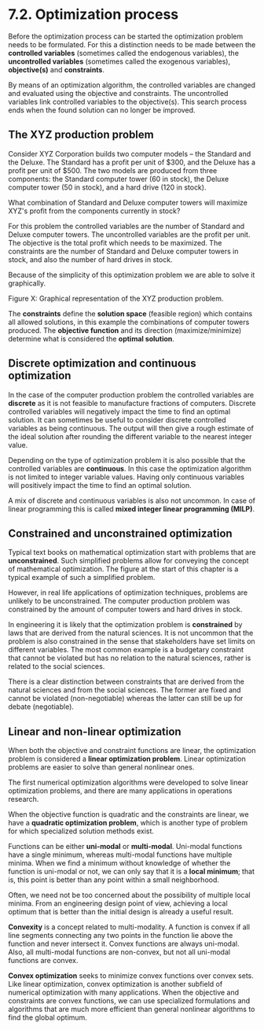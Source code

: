 # 7.2. Optimization process

Before the optimization process can be started the optimization problem needs to be formulated. For this a distinction needs to be made between the **controlled variables** (sometimes called the endogenous variables), the **uncontrolled variables** (sometimes called the exogenous variables), **objective(s)** and **constraints**.

By means of an optimization algorithm, the controlled variables are changed and evaluated using the objective and constraints. The uncontrolled variables link controlled variables to the objective(s). This search process ends when the found solution can no longer be improved.

## The XYZ production problem

Consider XYZ Corporation builds two computer models – the Standard and the Deluxe. The Standard has a profit per unit of $300, and the Deluxe has a profit per unit of $500. The two models are produced from three components: the Standard computer tower (60 in stock), the Deluxe computer tower (50 in stock), and a hard drive (120 in stock).

What combination of Standard and Deluxe computer towers will maximize XYZ's profit from the components currently in stock?

For this problem the controlled variables are the number of Standard and Deluxe computer towers. The uncontrolled variables are the profit per unit. The objective is the total profit which needs to be maximized. The constraints are the number of Standard and Deluxe computer towers in stock, and also the number of hard drives in stock.

Because of the simplicity of this optimization problem we are able to solve it graphically.

Figure X: Graphical representation of the XYZ production problem.

The **constraints** define the **solution space** (feasible region) which contains all allowed solutions, in this example the combinations of computer towers produced. The **objective function** and its direction (maximize/minimize) determine what is considered the **optimal solution**.

## Discrete optimization and continuous optimization

In the case of the computer production problem the controlled variables are **discrete** as it is not feasible to manufacture fractions of computers. Discrete controlled variables will negatively impact the time to find an optimal solution. It can sometimes be useful to consider discrete controlled variables as being continuous. The output will then give a rough estimate of the ideal solution after rounding the different variable to the nearest integer value.

Depending on the type of optimization problem it is also possible that the controlled variables are **continuous**. In this case the optimization algorithm is not limited to integer variable values. Having only continuous variables will positively impact the time to find an optimal solution.

A mix of discrete and continuous variables is also not uncommon. In case of linear programming this is called **mixed integer linear programming (MILP)**.

## Constrained and unconstrained optimization

Typical text books on mathematical optimization start with problems that are **unconstrained**. Such simplified problems allow for conveying the concept of mathematical optimization. The figure at the start of this chapter is a typical example of such a simplified problem.

However, in real life applications of optimization techniques, problems are unlikely to be unconstrained. 
The computer production problem was constrained by the amount of computer towers and hard drives in stock.

In engineering it is likely that the optimization problem is **constrained** by laws that are derived from the natural sciences. It is not uncommon that the problem is also constrained in the sense that stakeholders have set limits on different variables. The most common example is a budgetary constraint that cannot be violated but has no relation to the natural sciences, rather is related to the social sciences.

There is a clear distinction between constraints that are derived from the natural sciences and from the social sciences. The former are fixed and cannot be violated (non-negotiable) whereas the latter can still be up for debate (negotiable).

## Linear and non-linear optimization

When both the objective and constraint functions are linear, the optimization problem is considered a **linear optimization problem**. Linear optimization problems are easier to solve than general nonlinear ones.

The first numerical optimization algorithms were developed to solve linear optimization problems, and there are many applications in operations research.

When the objective function is quadratic and the constraints are linear, we have a **quadratic optimization problem**, which is another type of problem for which specialized solution methods exist. 

Functions can be either **uni-modal** or **multi-modal**. Uni-modal functions have a single minimum, whereas multi-modal functions have multiple minima. When we find a minimum without knowledge of whether the function is uni-modal or not, we can only say that it is a **local minimum**; that is, this point is better than any point within a small neighborhood.

Often, we need not be too concerned about the possibility of multiple local minima. From an engineering design point of view, achieving a local optimum that is better than the initial design is already a useful result.

**Convexity** is a concept related to multi-modality. A function is convex if all line segments connecting any two points in the function lie above the function and never intersect it. Convex functions are always uni-modal. Also, all multi-modal functions are non-convex, but not all uni-modal functions are convex.

**Convex optimization** seeks to minimize convex functions over convex sets. Like linear optimization, convex optimization is another subfield of numerical optimization with many applications. When the objective and constraints are convex functions, we can use specialized formulations and algorithms that are much more efficient than general nonlinear algorithms to find the global optimum.
